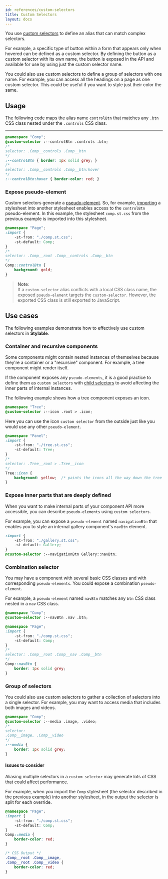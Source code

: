 ```yaml
---
id: references/custom-selectors
title: Custom Selectors
layout: docs
---
```


You use [custom selectors](https://drafts.csswg.org/css-extensions/#custom-selectors) to define an alias that can match complex selectors. 

For example, a specific type of button within a form that appears only when hovered can be defined as a custom selector. By defining the button as a custom selector with its own name, the button is exposed in the API and available for use by using just the custom selector name.

You could also use custom selectors to define a group of selectors with one name. For example, you can access all the headings on a page as one custom selector. This could be useful if you want to style just their color the same.

## Usage

The following code maps the alias name `controlBtn` that matches any `.btn` CSS class nested under the `.controls` CSS class.

****
```css
@namespace "Comp";
@custom-selector :--controlBtn .controls .btn;
/* 
selector: .Comp__controls .Comp__btn 
*/
:--controlBtn { border: 1px solid grey; }
/* 
selector: .Comp__controls .Comp__btn:hover 
*/
:--controlBtn:hover { border-color: red; }
```

### Expose pseudo-element

Custom selectors generate a [pseudo-element](./pseudo-elements.md). So, for example, [importing](./imports.md) a stylesheet into another stylesheet enables access to the `controlBtn` pseudo-element. In this example, the stylesheet `comp.st.css` from the previous example is imported into this stylesheet.

```css
@namespace "Page";
:import {
    -st-from: "./comp.st.css";
    -st-default: Comp;
}
/*
selector: .Comp__root .Comp__controls .Comp__btn
*/
Comp::controlBtn { 
    background: gold; 
}
```

> **Note**:    
> If a `custom-selector` alias conflicts with a local CSS class name, the exposed `pseudo-element` targets the `custom-selector`. However, the exported CSS class is still exported to JavaScript.

## Use cases

The following examples demonstrate how to effectively use custom selectors in **Stylable**.

### Container and recursive components

Some components might contain nested instances of themselves because they're a container or a "recursive" component. For example, a tree component might render itself. 

If the component exposes any `pseudo-elements`, it is a good practice to define them as `custom selectors` with [child selectors](https://developer.mozilla.org/en-US/docs/Web/CSS/Child_selectors) to avoid affecting the inner parts of internal instances.

The following example shows how a tree component exposes an icon.

```css
@namespace "Tree";
@custom-selector :--icon .root > .icon;
```

Here you can use the icon `custom selector` from the outside just like you would use any other `pseudo-element`.

```css
@namespace "Panel";
:import {
    -st-from: "./tree.st.css";
    -st-default: Tree;
}
/*
selector: .Tree__root > .Tree__icon
*/
Tree::icon {
    background: yellow;  /* paints the icons all the way down the tree */
}
```

### Expose inner parts that are deeply defined

When you want to make internal parts of your component API more accessible, you can describe `pseudo-elements` using `custom selectors`.

For example, you can expose a `pseudo-element` named `navigationBtn` that enables you to style an internal gallery component's `navBtn` element.

```css
:import {
    -st-from: "./gallery.st.css";
    -st-default: Gallery;
}
@custom-selector :--navigationBtn Gallery::navBtn;
```

### Combination selector

You may have a component with several basic CSS classes and with corresponding `pseudo-elements`. You could expose a combination `pseudo-element`.

For example, a `pseudo-element` named `navBtn` matches any `btn` CSS class nested in a `nav` CSS class.

```css
@namespace "Comp";
@custom-selector :--navBtn .nav .btn;
```

```css
@namespace "Page";
:import {
    -st-from: "./comp.st.css";
    -st-default: Comp;
}
/*
selector: .Comp__root .Comp__nav .Comp__btn
*/
Comp::navBtn { 
    border: 1px solid grey; 
}
```

### Group of selectors

You could also use custom selectors to gather a collection of selectors into a single selector. For example, you may want to access media that includes both images and videos.

```css
@namespace "Comp";
@custom-selector :--media .image, .video;
/*
selector: 
.Comp__image, .Comp__video 
*/
:--media { 
    border: 1px solid grey; 
}
```

#### Issues to consider

Aliasing multiple selectors in a `custom selector` may generate lots of CSS that could affect performance.

For example, when you import the `Comp` stylesheet (the selector described in the previous example) into another stylesheet, in the output the selector is split for each override.

```css
@namespace "Page";
:import {
    -st-from: "./comp.st.css";
    -st-default: Comp;
}
Comp::media { 
    border-color: red; 
}
```

```css
/* CSS Output */
.Comp__root .Comp__image, 
.Comp__root .Comp__video {
    border-color: red;
}
```

